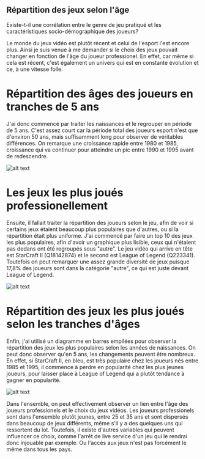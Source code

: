 ## Répartition des jeux selon l'âge
Existe-t-il une corrélation entre le genre de jeu pratiqué et les caractéristiques socio-démographique des joueurs?

Le monde du jeux vidéo est plutôt récent et celui de l'esport l'est encore plus. Ainsi je suis venue à me demander si le choix des jeux pouvait changer en fonction de l'âge du joueur professionel. En effet, car même si cela est récent, c'est également un univers qui est en constante évolution et ce, à une vitesse folle.

# Répartition des âges des joueurs en tranches de 5 ans
J'ai donc commencé par traiter les naissances et le regrouper en période de 5 ans. C'est assez court car la période total des joueurs esport n'est que d'environ 50 ans, mais suffisamment long pour observer de véritables différences. On remarque une croissance rapide entre 1980 et 1985, croissance qui va continuer pour atteindre un pic entre 1990 et 1995 avant de redescendre. 

![alt text](<https://github.com/enaxorb/esportplayers/blob/main/Documentation/Réponses%20aux%20questionnements/Images/agejoueur.png>)

# Les jeux les plus joués professionellement
Ensuite, il fallait traiter la répartition des joueurs selon le jeu, afin de voir si certains jeux étaient beaucoup plus populaires que d'autres, ou si la répartition était plus uniforme. J'ai commencé par faire un top 10 des jeux les plus populaires, afin d'avoir un graphique plus lisible, ceux qui n'étaient pas dedans ont été regroupés sous "autre". Le jeu vidéo qui arrive en tête est StarCraft II (Q18142874) et le second est League of Legend (Q223341). Toutefois on peut remarquer une assez grande diversité de jeux puisque 17,8% des joueurs sont dans la catégorie "autre", ce qui est juste devant League of Legend.

![alt text](<https://github.com/enaxorb/esportplayers/blob/main/Documentation/Réponses%20aux%20questionnements/Images/repartitionjeu.png>)

# Répartition des jeux les plus joués selon les tranches d'âges
Enfin, j'ai utilisé un diagramme en barres empilées pour observer la répartition des jeux les plus populaires selon les années de naissances. On peut donc observer qu'en 5 ans, les changements peuvent être nombreux. En effet, si StarCraft II, en bleu, est très populaire chez les joueurs nés entre 1985 et 1995, il commence à perdre en popularité chez les plus jeunes joueurs, pour laisser place à League of Legend qui a plutôt tendance à gagner en popularité.

![alt text](<https://github.com/enaxorb/esportplayers/blob/main/Documentation/Réponses%20aux%20questionnements/Images/jeuannee.png>)

Dans l'ensemble, on peut effectivement observer un lien entre l'âge des joueurs professionels et le choix du jeux vidéos. Les joueurs professionels sont dans l'ensemble plutôt jeunes, entre 25 et 35 ans et sont dispersés dans beaucoup de jeux différents, même s'il y a des quelques uns qui ressortent du lot. 
Toutefois, il existe d'autres variables qui peuvent influencer ce choix, comme l'arrêt de live service d'un jeu qui le rendrai donc injouable par exemple. Ou l'accès aux jeux n'est pas forcément le même dans tous les pays. 